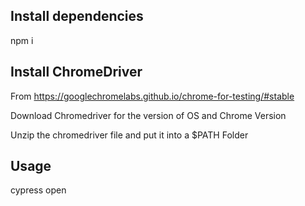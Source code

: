 ## Install dependencies

npm i 

## Install ChromeDriver
From https://googlechromelabs.github.io/chrome-for-testing/#stable

Download Chromedriver for the version of OS and Chrome Version

Unzip the chromedriver file and put it into a $PATH Folder


## Usage

cypress open
